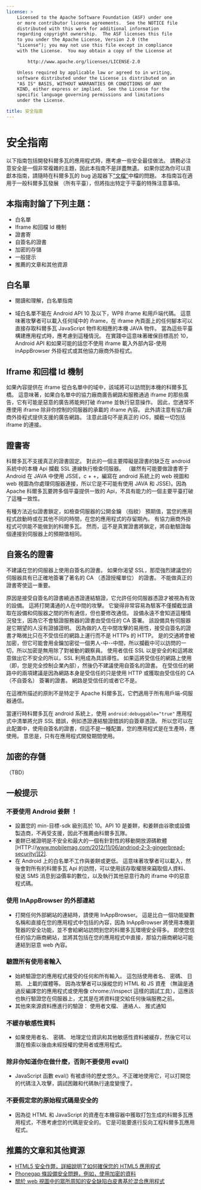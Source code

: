 ```yaml
---
license: >
    Licensed to the Apache Software Foundation (ASF) under one
    or more contributor license agreements.  See the NOTICE file
    distributed with this work for additional information
    regarding copyright ownership.  The ASF licenses this file
    to you under the Apache License, Version 2.0 (the
    "License"); you may not use this file except in compliance
    with the License.  You may obtain a copy of the License at

        http://www.apache.org/licenses/LICENSE-2.0

    Unless required by applicable law or agreed to in writing,
    software distributed under the License is distributed on an
    "AS IS" BASIS, WITHOUT WARRANTIES OR CONDITIONS OF ANY
    KIND, either express or implied.  See the License for the
    specific language governing permissions and limitations
    under the License.

title: 安全指南
---
```


# 安全指南

以下指南包括開發科爾多瓦的應用程式時，應考慮一些安全最佳做法。 請務必注意安全是一個非常複雜的主題，因此本指南不是詳盡無遺。 如果你認為你可以貢獻本指南，請隨時在科爾多瓦的 bug 追蹤器下["文檔"][1]中檔的問題。 本指南旨在適用于一般科爾多瓦發展 （所有平臺），但將指出特定于平臺的特殊注意事項。

 [1]: https://issues.apache.org/jira/browse/CB/component/12316407

## 本指南討論了下列主題：

*   白名單
*   Iframe 和回檔 Id 機制
*   證書寄
*   自簽名的證書
*   加密的存儲
*   一般提示
*   推薦的文章和其他資源

## 白名單

*   閱讀和理解，白名單指南

*   域白名單不能在 Android API 10 及以下，WP8 iframe 和用戶端代碼。 這意味著攻擊者可以載入任何域中的 iframe，在 iframe 內頁面上的任何腳本可以直接存取科爾多瓦 JavaScript 物件和相應的本機 JAVA 物件。 當為這些平臺構建應用程式時，應考慮到這種情況。 在實踐中這意味著確保目標高於 10，Android API 和如果可能的話您不使用 iframe 載入外部內容-使用 inAppBrowser 外掛程式或其他協力廠商外掛程式。

## Iframe 和回檔 Id 機制

如果內容提供在 iframe 從白名單中的域中，該域將可以訪問到本機的科爾多瓦橋。 這意味著，如果白名單中的協力廠商廣告網路和服務通過 iframe 的那些廣告，它有可能是惡意的廣告將能夠打破 iframe 並執行惡意操作。 因此，您通常不應使用 iframe 除非你控制的伺服器的承載的 iframe 內容。 此外請注意有協力廠商外掛程式提供支援的廣告網路。 注意此語句不是真正的 iOS，攔截一切包括 iframe 的連接。

## 證書寄

科爾多瓦不支援真正的證書固定。 對此的一個主要障礙是證書的缺乏在 android 系統中的本機 Api 攔截 SSL 連線執行檢查伺服器。 （雖然有可能要做證書寄于 Android 在 JAVA 中使用 JSSE，c + +，編寫在 android 系統上的 web 視圖和 web 視圖為你處理伺服器連接，所以它是不可能有使用 JAVA 和 JSSE)。因為 Apache 科爾多瓦要跨多個平臺提供一致的 Api，不具有能力的一個主要平臺打破了這種一致性。

有種方法近似證書鎖定，如檢查伺服器的公開金鑰 （指紋） 預期值，當您的應用程式啟動時或在其他不同的時間，在您的應用程式的存留期內。 有協力廠商外掛程式可供能不能做到的科爾多瓦。 然而，這不是真實證書將鎖定，將自動驗證每個連接到伺服器上的預期值相同。

## 自簽名的證書

不建議在您的伺服器上使用自簽名的證書。 如果你渴望 SSL，那麼強烈建議您的伺服器具有已正確地簽署了著名的 CA （憑證授權單位） 的證書。 不能做真正的證書寄使這一重要。

原因是接受自簽名的證書繞過憑證連結驗證，它允許任何伺服器憑證才被視為有效的設備。 這將打開溝通的人在中間的攻擊。 它變得非常容易為駭客不僅攔截並讀取在設備和伺服器之間的所有通信，但也要修改通信。 設備永遠不會知道這種情況發生，因為它不會驗證服務器的證書由受信任的 CA 簽署。 該設備具有伺服器是它期望的人沒有證據證明。 因為做的人在中間攻擊的易用性，接受自簽名的證書才略微比只在不受信任的網路上運行而不是 HTTPs 的 HTTP。 是的交通將會被加密，但它可能會用金鑰加密從一個男人-中--中間，所以攔截中可以訪問的一切，所以加密是無用除了對被動的觀察員。 使用者信任 SSL 以是安全的和這將故意做出它不安全的所以，SSL 利用成為具誤導性。 如果這將受信任的網路上使用 （即，您是完全控制企業內部），然後仍不建議使用自簽名的證書。 在受信任的網路中的兩項建議是因為網路本身是受信任的只是使用 HTTP 或獲取由受信任的 CA （不自簽名） 簽署的證書。 網路是受信任的或者它不是。

在這裡所描述的原則不是特定于 Apache 科爾多瓦，它們適用于所有用戶端-伺服器通信。

當運行時科爾多瓦在 android 系統上，使用 `android:debuggable="true"` 應用程式中清單將允許 SSL 錯誤，例如憑證連結驗證錯誤的自簽章憑證。 所以您可以在此配置中，使用自簽名的證書，但這不是一種配置，您的應用程式是在生產時，應使用。 意思是，只有在應用程式開發期間使用。

## 加密的存儲

（TBD）

## 一般提示

### 不要使用 Android 姜餅 ！

*   設置您的 min-目標-sdk 級別高於 10。API 10 是姜餅，和姜餅由谷歌或設備製造商，不再受支援，因此不推薦由科爾多瓦隊。 
*   姜餅已被證明是不安全和最大的一個有針對性的移動開放源碼軟體[HTTP://www.mobilemag.com/2012/11/06/andriod-2-3-gingerbread-security/][2]. 
*   在 Android 上的白名單不工作與姜餅或更低。 這意味著攻擊者可以載入，然後會對所有的科爾多瓦 Api 的訪問，可以使用該存取權限來竊取個人資料、 發送 SMS 消息到溢價率的數位，以及執行其他惡意行為的 iframe 中的惡意程式碼。 

 [2]: http://bgr.com/2012/11/06/android-security-gingerbread-malware/

### 使用 InAppBrowser 的外部連結

*   打開任何外部網站的連結時，請使用 InAppBrowser。 這是比白一個功能變數名稱和直接在您的應用程式中包括的內容，因為 InAppBrowser 將使用本機瀏覽器的安全功能，並不會給網站訪問到您的科爾多瓦環境安全得多。 即使您信任的協力廠商網站，並將其包括在您的應用程式中直接，那協力廠商網站可能連結到惡意 web 內容。 

### 驗證所有使用者輸入

*   始終驗證您的應用程式接受的任何和所有輸入。 這包括使用者名、 密碼、 日期、 上載的媒體等。 因為攻擊者可以操縱您的 HTML 和 JS 資產 （無論是通過反編譯您的應用程式或使用像 chrome://inspect 這樣的調試工具），這應該也執行驗證您在伺服器上，尤其是在將資料提交給任何後端服務之前。 
*   其他來來源資料應進行的驗證： 使用者文檔、 連絡人、 推式通知

### 不緩存敏感性資料

*   如果使用者名、 密碼、 地理定位資訊和其他敏感性資料被緩存，然後它可以潛在檢索以後由未經授權的使用者或應用程式。

### 除非你知道你在做什麼，否則不要使用 eval()

*   JavaScript 函數 eval() 有被虐待的歷史悠久。不正確地使用它，可以打開您的代碼注入攻擊，調試困難和代碼執行速度變慢了。 

### 不要假定您的原始程式碼是安全的

*   因為從 HTML 和 JavaScript 的資產在本機容器中獲取打包生成的科爾多瓦應用程式，不應考慮您的代碼是安全的。 它是可能要進行反向工程科爾多瓦應用程式。 

## 推薦的文章和其他資源

*   [HTML5 安全作弊，詳細說明了如何確保您的 HTML5 應用程式][3]
*   [Phonegap 條設備安全問題，例如，使用加密的資料][4]
*   [關於 web 視圖中的眾所周知的安全缺陷白皮書基於混合應用程式][5]

 [3]: https://www.owasp.org/index.php/HTML5_Security_Cheat_Sheet
 [4]: https://github.com/phonegap/phonegap/wiki/Platform-Security
 [5]: http://www.cis.syr.edu/~wedu/Research/paper/webview_acsac2011.pdf